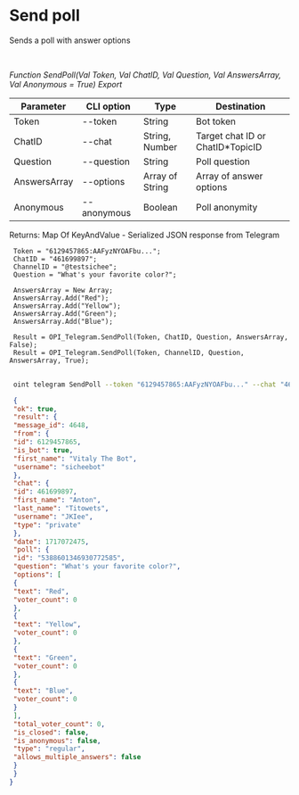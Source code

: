 ﻿---
sidebar_position: 10
---

# Send poll
 Sends a poll with answer options




<br/>


*Function SendPoll(Val Token, Val ChatID, Val Question, Val AnswersArray, Val Anonymous = True) Export*

 | Parameter | CLI option | Type | Destination |
 |-|-|-|-|
 | Token | --token | String | Bot token |
 | ChatID | --chat | String, Number | Target chat ID or ChatID*TopicID |
 | Question | --question | String | Poll question |
 | AnswersArray | --options | Array of String | Array of answer options |
 | Anonymous | --anonymous | Boolean | Poll anonymity |

 
 Returns: Map Of KeyAndValue - Serialized JSON response from Telegram


```bsl title="Code example"
 Token = "6129457865:AAFyzNYOAFbu...";
 ChatID = "461699897";
 ChannelID = "@testsichee";
 Question = "What's your favorite color?";
 
 AnswersArray = New Array;
 AnswersArray.Add("Red");
 AnswersArray.Add("Yellow");
 AnswersArray.Add("Green");
 AnswersArray.Add("Blue");
 
 Result = OPI_Telegram.SendPoll(Token, ChatID, Question, AnswersArray, False);
 Result = OPI_Telegram.SendPoll(Token, ChannelID, Question, AnswersArray, True);
```
	


```sh title="CLI command example"
 
 oint telegram SendPoll --token "6129457865:AAFyzNYOAFbu..." --chat "461699897" --question %question% --options %options% --anonymous %anonymous%

```

```json title="Result"
 {
 "ok": true,
 "result": {
 "message_id": 4648,
 "from": {
 "id": 6129457865,
 "is_bot": true,
 "first_name": "Vitaly The Bot",
 "username": "sicheebot"
 },
 "chat": {
 "id": 461699897,
 "first_name": "Anton",
 "last_name": "Titowets",
 "username": "JKIee",
 "type": "private"
 },
 "date": 1717072475,
 "poll": {
 "id": "5388601346930772585",
 "question": "What's your favorite color?",
 "options": [
 {
 "text": "Red",
 "voter_count": 0
 },
 {
 "text": "Yellow",
 "voter_count": 0
 },
 {
 "text": "Green",
 "voter_count": 0
 },
 {
 "text": "Blue",
 "voter_count": 0
 }
 ],
 "total_voter_count": 0,
 "is_closed": false,
 "is_anonymous": false,
 "type": "regular",
 "allows_multiple_answers": false
 }
 }
}
```

